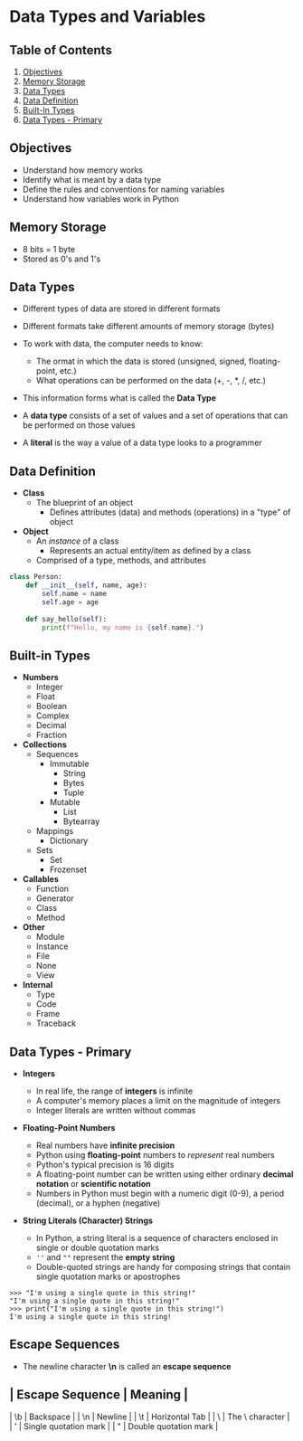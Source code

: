 # Data Types and Variables

## Table of Contents

1. [Objectives](#objectvies)
2. [Memory Storage](#memory-storage)
3. [Data Types](#data-types)
4. [Data Definition](#data-definition)
5. [Built-In Types](#built-in-types)
6. [Data Types - Primary](#data-types---primary)

## Objectives

- Understand how memory works
- Identify what is meant by a data type
- Define the rules and conventions for naming variables
- Understand how variables work in Python

## Memory Storage

- 8 bits = 1 byte
- Stored as 0's and 1's

## Data Types

- Different types of data are stored in different formats
- Different formats take different amounts of memory storage (bytes)
- To work with data, the computer needs to know:
    - The ormat in which the data is stored (unsigned, signed, floating-point, etc.)
    - What operations can be performed on the data (+, -, *, /, etc.)
- This information forms what is called the **Data Type**  

- A **data type** consists of a set of values and a set of operations that can be performed on those values
- A **literal** is the way a value of a data type looks to a programmer

## Data Definition

- **Class**
  - The blueprint of an object
    - Defines attributes (data) and methods (operations) in a "type" of object
- **Object**
    - An *instance* of a class
        - Represents an actual entity/item as defined by a class
    - Comprised of a type, methods, and attributes
```python
class Person:
    def __init__(self, name, age):
        self.name = name
        self.age = age
    
    def say_hello(self):
        print(f"Hello, my name is {self.name}.")
```

## Built-in Types

- **Numbers**
    - Integer
    - Float
    - Boolean
    - Complex
    - Decimal
    - Fraction
- **Collections**
    - Sequences
        - Immutable
            - String
            - Bytes
            - Tuple
        - Mutable
            - List
            - Bytearray
    - Mappings
        - Dictionary
    - Sets
        - Set
        - Frozenset
- **Callables**
    - Function
    - Generator
    - Class
    - Method
- **Other**
    - Module
    - Instance
    - File
    - None
    - View
- **Internal**
    - Type
    - Code
    - Frame
    - Traceback

## Data Types - Primary

- **Integers**
    - In real life, the range of **integers** is infinite
    - A computer's memory places a limit on the magnitude of integers
    - Integer literals are written without commas  

- **Floating-Point Numbers**
    - Real numbers have **infinite precision**
    - Python using **floating-point** numbers to *represent* real numbers
    - Python's typical precision is 16 digits
    - A floating-point number can be written using either ordinary **decimal notation** or **scientific notation**
    - Numbers in Python must begin with a numeric digit (0-9), a period (decimal), or a hyphen (negative)  

- **String Literals (Character) Strings**
    - In Python, a string literal is a sequence of characters enclosed in single or double quotation marks
    - `''` and `""` represent the **empty string**
    - Double-quoted strings are handy for composing strings that contain single quotation marks or apostrophes
```shell
>>> "I'm using a single quote in this string!"
"I'm using a single quote in this string!"
>>> print("I'm using a single quote in this string!")
I'm using a single quote in this string!
```  

## Escape Sequences

- The newline character **\n** is called an **escape sequence**

| Escape Sequence       | Meaning               | 
-------------------------------------------------
|       \b              | Backspace             |
|       \n              | Newline               |
|       \t              | Horizontal Tab        |
|       \\              | The \ character       |
|       \'              | Single quotation mark | 
|       \"              | Double quotation mark | 
